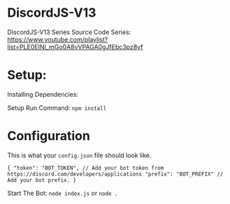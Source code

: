 # DiscordJS-V13
DiscordJS-V13 Series Source Code
Series: https://www.youtube.com/playlist?list=PLE0EINI_mGo0A8vVPAGA0gJfEbc3pz8yf

# Setup:

Installing Dependencies:

Setup Run Command: `npm install`

# Configuration

This is what your `config.json` file should look like.

`{
    "token": "BOT_TOKEN", // Add your bot token from https://discord.com/developers/applications
    "prefix": "BOT_PREFIX" // Add your bot prefix.
}`


Start The Bot: `node index.js` or `node .`



